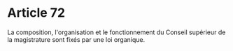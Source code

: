 # Article 72

La composition, l'organisation et le fonctionnement du Conseil supérieur de la magistrature sont fixés par une loi organique.